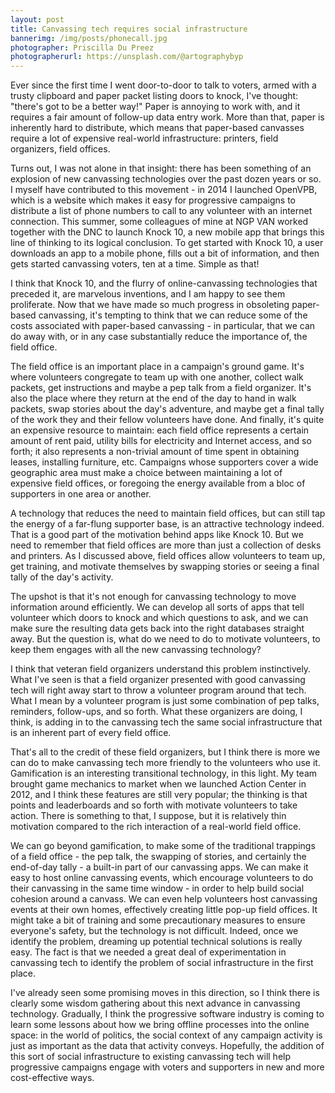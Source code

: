 ```yaml
---
layout: post
title: Canvassing tech requires social infrastructure
bannerimg: /img/posts/phonecall.jpg
photographer: Priscilla Du Preez
photographerurl: https://unsplash.com/@artographybyp
---
```


Ever since the first time I went door-to-door to talk to voters, armed with a trusty clipboard and paper packet listing doors to knock, I've thought: "there's got to be a better way!" Paper is annoying to work with, and it requires a fair amount of follow-up data entry work. More than that, paper is inherently hard to distribute, which means that paper-based canvasses require a lot of expensive real-world infrastructure: printers, field organizers, field offices.

Turns out, I was not alone in that insight: there has been something of an explosion of new canvassing technologies over the past dozen years or so. I myself have contributed to this movement - in 2014 I launched OpenVPB, which is a website which makes it easy for progressive campaigns to distribute a list of phone numbers to call to any volunteer with an internet connection. This summer, some colleagues of mine at NGP VAN worked together with the DNC to launch Knock 10, a new mobile app that brings this line of thinking to its logical conclusion. To get started with Knock 10, a user downloads an app to a mobile phone, fills out a bit of information, and then gets started canvassing voters, ten at a time. Simple as that!

I think that Knock 10, and the flurry of online-canvassing technologies that preceded it, are marvelous inventions, and I am happy to see them proliferate. Now that we have made so much progress in obsoleting paper-based canvassing, it's tempting to think that we can reduce some of the costs associated with paper-based canvassing - in particular, that we can do away with, or in any case substantially reduce the importance of, the field office.

The field office is an important place in a campaign's ground game. It's where volunteers congregate to team up with one another, collect walk packets, get instructions and maybe a pep talk from a field organizer. It's also the place where they return at the end of the day to hand in walk packets, swap stories about the day's adventure, and maybe get a final tally of the work they and their fellow volunteers have done. And finally, it's quite an expensive resource to maintain: each field office represents a certain amount of rent paid, utility bills for electricity and Internet access, and so forth; it also represents a non-trivial amount of time spent in obtaining leases, installing furniture, etc. Campaigns whose supporters cover a wide geographic area must make a choice between maintaining a lot of expensive field offices, or foregoing the energy available from a bloc of supporters in one area or another.

A technology that reduces the need to maintain field offices, but can still tap the energy of a far-flung supporter base, is an attractive technology indeed. That is a good part of the motivation behind apps like Knock 10. But we need to remember that field offices are more than just a collection of desks and printers. As I discussed above, field offices allow volunteers to team up, get training, and motivate themselves by swapping stories or seeing a final tally of the day's activity.

The upshot is that it's not enough for canvassing technology to move information around efficiently. We can develop all sorts of apps that tell volunteer which doors to knock and which questions to ask, and we can make sure the resulting data gets back into the right databases straight away. But the question is, what do we need to do to motivate volunteers, to keep them engages with all the new canvassing technology?

I think that veteran field organizers understand this problem instinctively. What I've seen is that a field organizer presented with good canvassing tech will right away start to throw a volunteer program around that tech. What I mean by a volunteer program is just some combination of pep talks, reminders, follow-ups, and so forth. What these organizers are doing, I think, is adding in to the canvassing tech the same social infrastructure that is an inherent part of every field office.

That's all to the credit of these field organizers, but I think there is more we can do to make canvassing tech more friendly to the volunteers who use it. Gamification is an interesting transitional technology, in this light. My team brought game mechanics to market when we launched Action Center in 2012, and I think these features are still very popular; the thinking is that points and leaderboards and so forth with motivate volunteers to take action. There is something to that, I suppose, but it is relatively thin motivation compared to the rich interaction of a real-world field office.

We can go beyond gamification, to make some of the traditional trappings of a field office - the pep talk, the swapping of stories, and certainly the end-of-day tally - a built-in part of our canvassing apps. We can make it easy to host online canvassing events, which encourage volunteers to do their canvassing in the same time window - in order to help build social cohesion around a canvass. We can even help volunteers host canvassing events at their own homes, effectively creating little pop-up field offices. It might take a bit of training and some precautionary measures to ensure everyone's safety, but the technology is not difficult. Indeed, once we identify the problem, dreaming up potential technical solutions is really easy. The fact is that we needed a great deal of experimentation in canvassing tech to identify the problem of social infrastructure in the first place.

I've already seen some promising moves in this direction, so I think there is clearly some wisdom gathering about this next advance in canvassing technology. Gradually, I think the progressive software industry is coming to learn some lessons about how we bring offline processes into the online space: in the world of politics, the social context of any campaign activity is just as important as the data that activity conveys. Hopefully, the addition of this sort of social infrastructure to existing canvassing tech will help progressive campaigns engage with voters and supporters in new and more cost-effective ways.
